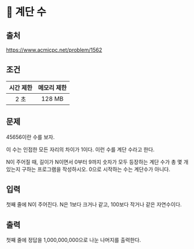 # 📄 계단 수

## 출처
https://www.acmicpc.net/problem/1562

## 조건
|시간 제한|	메모리 제한|
|:----:|:------:|
|2 초|	128 MB|

## 문제
45656이란 수를 보자.

이 수는 인접한 모든 자리의 차이가 1이다. 이런 수를 계단 수라고 한다.

N이 주어질 때, 길이가 N이면서 0부터 9까지 숫자가 모두 등장하는 계단 수가 총 몇 개 있는지 구하는 프로그램을 작성하시오. 0으로 시작하는 수는 계단수가 아니다.

## 입력
첫째 줄에 N이 주어진다. N은 1보다 크거나 같고, 100보다 작거나 같은 자연수이다.

## 출력
첫째 줄에 정답을 1,000,000,000으로 나눈 나머지를 출력한다.
